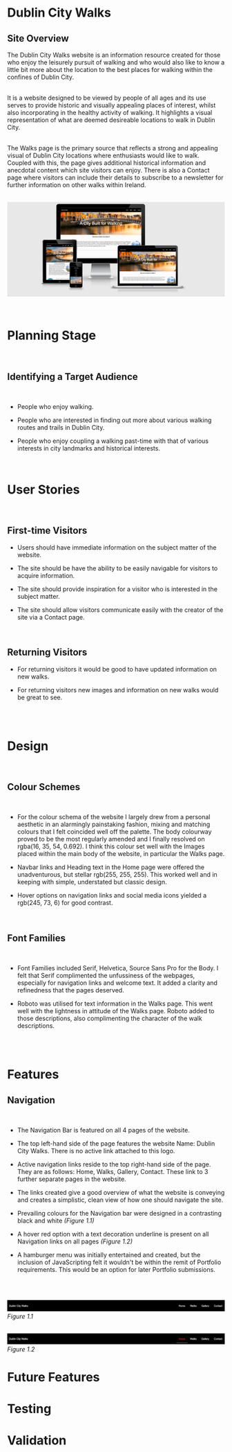 # Dublin City Walks


## Site Overview


The Dublin City Walks website is an information resource created for those who enjoy the leisurely pursuit of walking and who would also like to know a little bit more about the location to the best places for walking within the confines of Dublin City.
<br><br>

It is a website designed to be viewed by people of all ages and its use serves to provide historic and visually appealing places of interest, whilst also incorporating in the healthy activity of walking. It highlights a visual representation of what are deemed desireable locations to walk in Dublin City. 
<br><br>

The Walks page is the primary source that reflects a strong and appealing visual of Dublin City locations where enthusiasts would like to walk. Coupled with this, the page gives additional historical information and anecdotal content which site visitors can enjoy. There is also a Contact page where visitors can include their details to subscribe to a newsletter for further information on other walks within Ireland.
<br><br>


![Image of Dublin City](assets/images/amiresponsive.png)

<br>

# Planning Stage

<br>

## Identifying a Target Audience

<br>

* People who enjoy walking.

* People who are interested in finding out more about various walking routes and trails in Dublin City.

* People who enjoy coupling a walking past-time with that of various interests in city landmarks and historical interests.

<br>

# User Stories

<br>

## First-time Visitors

* Users should have immediate information on the subject matter of the website.

* The site should be have the ability to be easily navigable for visitors to acquire information.

* The site should provide inspiration for a visitor who is interested in the subject matter.

* The site should allow visitors communicate easily with the creator of the site via a Contact page.


<br>

## Returning Visitors

* For returning visitors it would be good to have updated information on new walks.

* For returning visitors new images and information on new walks would be great to see.

<br>

<br>

# Design

<br>

## Colour Schemes

<br>

* For the colour schema of the website I largely drew from a personal aesthetic in an alarmingly painstaking fashion, mixing and matching colours that I felt coincided well off the palette. The body colourway proved to be the most regularly amended and I finally resolved on rgba(16, 35, 54, 0.692). I think this colour set well with the Images placed within the main body of the website, in particular the Walks page.

* Navbar links and Heading text in the Home page were offered the unadventurous, but stellar rgb(255, 255, 255). This worked well and in keeping with simple, understated but classic design.

* Hover options on navigation links and social media icons yielded a rgb(245, 73, 6) for good contrast.

<br>

## Font Families

<br>

* Font Families included Serif, Helvetica, Source Sans Pro for the Body. I felt that Serif complimented the unfussiness of the webpages, especially for navigation links and welcome text. It added a clarity and refinedness that the pages deserved. 

* Roboto was utilised for text information in the Walks page. This went well with the lightness in attitude of the Walks page. Roboto added to those descriptions, also complimenting the character of the walk descriptions.

<br><br>

# Features



  ## Navigation

<br>

   * The Navigation Bar is featured on all 4 pages of the website.

   * The top left-hand side of the page features the website Name: Dublin City Walks. There is no active link attached to this logo.

   * Active navigation links reside to the top right-hand side of the page. They are as follows: Home, Walks, Gallery, Contact. These link to 3 further separate pages in the website.

   * The links created give a good overview of what the website is conveying and creates a simplistic, clean view of how one should navigate the site. 

   * Prevailing colours for the Navigation bar were designed in a contrasting black and white *(Figure 1.1)*

   * A hover red option with a text decoration underline is present on all Navigation links on all pages *(Figure 1.2)*  

   * A hamburger menu was initially entertained and created, but the inclusion of JavaScripting felt it wouldn't be within the remit of Portfolio requirements. This would be an option for later Portfolio submissions.


   <br><br>

   ![Image of Navigation Bar](assets/images/navigation-bar.png)
   *Figure 1.1*
   <br><br>

   ![Image of Navigation Bar:Hover](assets/images/navigationbar-hover.png)
   *Figure 1.2*


   # Future Features

   # Testing

   # Validation

   













